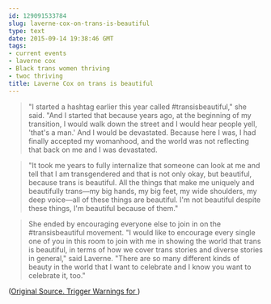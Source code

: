 ```yaml
---
id: 129091533784
slug: laverne-cox-on-trans-is-beautiful
type: text
date: 2015-09-14 19:38:46 GMT
tags:
- current events
- laverne cox
- Black trans women thriving
- twoc thriving
title: Laverne Cox on trans is beautiful
---
```

> "I started a hashtag earlier this year called #transisbeautiful," she said. "And I started that because years ago, at the beginning of my transition, I would walk down the street and I would hear people yell, 'that's a man.' And I would be devastated. Because here I was, I had finally accepted my womanhood, and the world was not reflecting that back on me and I was devastated.

> "It took me years to fully internalize that someone can look at me and tell that I am transgendered and that is not only okay, but beautiful, because trans is beautiful. All the things that make me uniquely and beautifully trans—my big hands, my big feet, my wide shoulders, my deep voice—all of these things are beautiful. I'm not beautiful despite these things, I'm beautiful because of them."

> She ended by encouraging everyone else to join in on the #transisbeautiful movement. "I would like to encourage every single one of you in this room to join with me in showing the world that trans is beautiful, in terms of how we cover trans stories and diverse stories in general," said Laverne. "There are so many different kinds of beauty in the world that I want to celebrate and I know you want to celebrate it, too."

([Original Source. Trigger Warnings for ][1])

[1]: http://syx.pw/1QclHoM